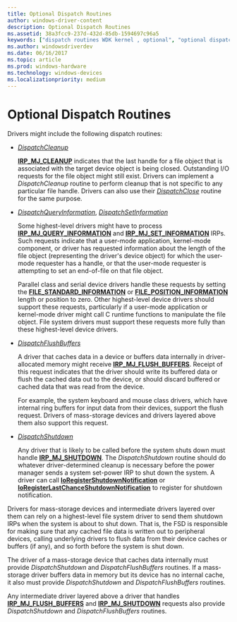```yaml
---
title: Optional Dispatch Routines
author: windows-driver-content
description: Optional Dispatch Routines
ms.assetid: 38a3fcc9-237d-432d-85db-1594697c96a5
keywords: ["dispatch routines WDK kernel , optional", "optional dispatch routines WDK kernel", "mass storage devices WDK dispatch routines"]
ms.author: windowsdriverdev
ms.date: 06/16/2017
ms.topic: article
ms.prod: windows-hardware
ms.technology: windows-devices
ms.localizationpriority: medium
---
```


# Optional Dispatch Routines





Drivers might include the following dispatch routines:

-   [*DispatchCleanup*](https://msdn.microsoft.com/library/windows/hardware/ff543233)

    [**IRP\_MJ\_CLEANUP**](https://msdn.microsoft.com/library/windows/hardware/ff550718) indicates that the last handle for a file object that is associated with the target device object is being closed. Outstanding I/O requests for the file object might still exist. Drivers can implement a *DispatchCleanup* routine to perform cleanup that is not specific to any particular file handle. Drivers can also use their [*DispatchClose*](https://msdn.microsoft.com/library/windows/hardware/ff543255) routine for the same purpose.

-   [*DispatchQueryInformation*](https://msdn.microsoft.com/library/windows/hardware/ff543364), [*DispatchSetInformation*](https://msdn.microsoft.com/library/windows/hardware/ff543399)

    Some highest-level drivers might have to process [**IRP\_MJ\_QUERY\_INFORMATION**](https://msdn.microsoft.com/library/windows/hardware/ff550788) and [**IRP\_MJ\_SET\_INFORMATION**](https://msdn.microsoft.com/library/windows/hardware/ff550799) IRPs. Such requests indicate that a user-mode application, kernel-mode component, or driver has requested information about the length of the file object (representing the driver's device object) for which the user-mode requester has a handle, or that the user-mode requester is attempting to set an end-of-file on that file object.

    Parallel class and serial device drivers handle these requests by setting the [**FILE\_STANDARD\_INFORMATION**](https://msdn.microsoft.com/library/windows/hardware/ff545855) or [**FILE\_POSITION\_INFORMATION**](https://msdn.microsoft.com/library/windows/hardware/ff545848) length or position to zero. Other highest-level device drivers should support these requests, particularly if a user-mode application or kernel-mode driver might call C runtime functions to manipulate the file object. File system drivers must support these requests more fully than these highest-level device drivers.

-   [*DispatchFlushBuffers*](https://msdn.microsoft.com/library/windows/hardware/ff543314)

    A driver that caches data in a device or buffers data internally in driver-allocated memory might receive [**IRP\_MJ\_FLUSH\_BUFFERS**](https://msdn.microsoft.com/library/windows/hardware/ff550760). Receipt of this request indicates that the driver should write its buffered data or flush the cached data out to the device, or should discard buffered or cached data that was read from the device.

    For example, the system keyboard and mouse class drivers, which have internal ring buffers for input data from their devices, support the flush request. Drivers of mass-storage devices and drivers layered above them also support this request.

-   [*DispatchShutdown*](https://msdn.microsoft.com/library/windows/hardware/ff543405)

    Any driver that is likely to be called before the system shuts down must handle [**IRP\_MJ\_SHUTDOWN**](https://msdn.microsoft.com/library/windows/hardware/ff550807). The *DispatchShutdown* routine should do whatever driver-determined cleanup is necessary before the power manager sends a system set-power IRP to shut down the system. A driver can call [**IoRegisterShutdownNotification**](https://msdn.microsoft.com/library/windows/hardware/ff549541) or [**IoRegisterLastChanceShutdownNotification**](https://msdn.microsoft.com/library/windows/hardware/ff549518) to register for shutdown notification.

Drivers for mass-storage devices and intermediate drivers layered over them can rely on a highest-level file system driver to send them shutdown IRPs when the system is about to shut down. That is, the FSD is responsible for making sure that any cached file data is written out to peripheral devices, calling underlying drivers to flush data from their device caches or buffers (if any), and so forth before the system is shut down.

The driver of a mass-storage device that caches data internally must provide *DispatchShutdown* and *DispatchFlushBuffers* routines. If a mass-storage driver buffers data in memory but its device has no internal cache, it also must provide *DispatchShutdown* and *DispatchFlushBuffers* routines.

Any intermediate driver layered above a driver that handles [**IRP\_MJ\_FLUSH\_BUFFERS**](https://msdn.microsoft.com/library/windows/hardware/ff550760) and [**IRP\_MJ\_SHUTDOWN**](https://msdn.microsoft.com/library/windows/hardware/ff550807) requests also provide *DispatchShutdown* and *DispatchFlushBuffers* routines.

 

 




